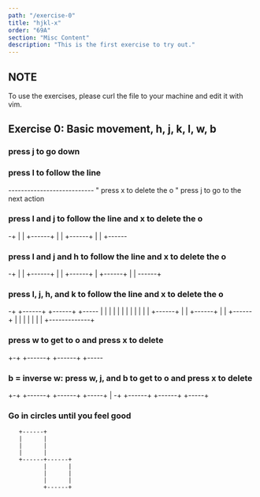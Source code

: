 ```yaml
---
path: "/exercise-0"
title: "hjkl-x"
order: "69A"
section: "Misc Content"
description: "This is the first exercise to try out."
---
```

## NOTE
To use the exercises, please curl the file to your machine and edit it with vim.

## Exercise 0: Basic movement, h, j, k, l, w, b
### press j to go down

### press l to follow the line
--------------------------- " press x to delete the o
                             " press j to go to the next action




### press l and j to follow the line and x to delete the o
-+
 |
 |
 +------+
        |
        |
        +------+
               |
               |
               +------

### press l and j and h to follow the line and x to delete the o
-+
 |
 |
 +------+
        |
        |
 +------+
 |
 +------+
        |
        |
 ------+

### press l, j, h, and k to follow the line and x to delete the o
-+      +------+      +------+      +-----
 |      |      |      |      |      |
 |      |      |      |      |      |
 +------+      |      |      +------+
               |      |
        +------+      |
        |             |
        |             |
        |             |
        +-------------+

### press w to get to o and press x to delete
+-+      +------+      +------+      +-----


### b = inverse w: press w, j, and b to get to o and press x to delete
+-+      +------+      +------+      +-----+
                                           |
-+      +------+      +------+      +-----+

### Go in circles until you feel good

       +------+
       |      |
       |      |
       |      |
       +------+------+
              |      |
              |      |
              |      |
              +------+
